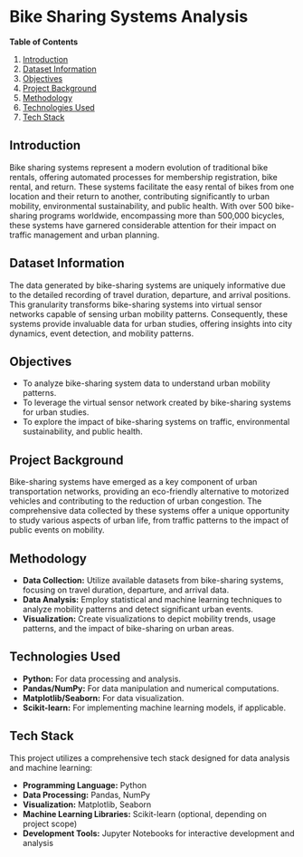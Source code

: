 
# Bike Sharing Systems Analysis

**Table of Contents**
1. [Introduction](#introduction)
2. [Dataset Information](#dataset-information)
3. [Objectives](#objectives)
4. [Project Background](#project-background)
5. [Methodology](#methodology)
6. [Technologies Used](#technologies-used)
7. [Tech Stack](#tech-stack)
   

## Introduction
Bike sharing systems represent a modern evolution of traditional bike rentals, offering automated processes for membership registration, bike rental, and return. These systems facilitate the easy rental of bikes from one location and their return to another, contributing significantly to urban mobility, environmental sustainability, and public health. With over 500 bike-sharing programs worldwide, encompassing more than 500,000 bicycles, these systems have garnered considerable attention for their impact on traffic management and urban planning.

## Dataset Information
The data generated by bike-sharing systems are uniquely informative due to the detailed recording of travel duration, departure, and arrival positions. This granularity transforms bike-sharing systems into virtual sensor networks capable of sensing urban mobility patterns. Consequently, these systems provide invaluable data for urban studies, offering insights into city dynamics, event detection, and mobility patterns.

## Objectives
- To analyze bike-sharing system data to understand urban mobility patterns.
- To leverage the virtual sensor network created by bike-sharing systems for urban studies.
- To explore the impact of bike-sharing systems on traffic, environmental sustainability, and public health.

## Project Background
Bike-sharing systems have emerged as a key component of urban transportation networks, providing an eco-friendly alternative to motorized vehicles and contributing to the reduction of urban congestion. The comprehensive data collected by these systems offer a unique opportunity to study various aspects of urban life, from traffic patterns to the impact of public events on mobility.

## Methodology
- **Data Collection:** Utilize available datasets from bike-sharing systems, focusing on travel duration, departure, and arrival data.
- **Data Analysis:** Employ statistical and machine learning techniques to analyze mobility patterns and detect significant urban events.
- **Visualization:** Create visualizations to depict mobility trends, usage patterns, and the impact of bike-sharing on urban areas.

## Technologies Used
- **Python:** For data processing and analysis.
- **Pandas/NumPy:** For data manipulation and numerical computations.
- **Matplotlib/Seaborn:** For data visualization.
- **Scikit-learn:** For implementing machine learning models, if applicable.

## Tech Stack
This project utilizes a comprehensive tech stack designed for data analysis and machine learning:
- **Programming Language:** Python
- **Data Processing:** Pandas, NumPy
- **Visualization:** Matplotlib, Seaborn
- **Machine Learning Libraries:** Scikit-learn (optional, depending on project scope)
- **Development Tools:** Jupyter Notebooks for interactive development and analysis
